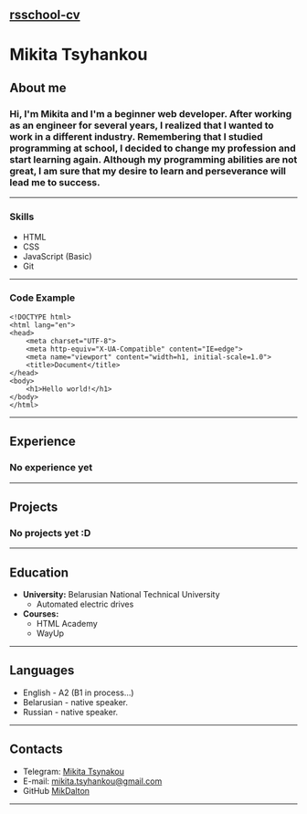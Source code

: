 ## [rsschool-cv](https://mikita2703.github.io/rsschool-cv/cv)
# **Mikita Tsyhankou**
## **About me**
### Hi, I'm Mikita and I'm a beginner web developer. After working as an engineer for several years, I realized that I wanted to work in a different industry. Remembering that I studied programming at school, I decided to change my profession and start learning again. Although my programming abilities are not great, I am sure that my desire to learn and perseverance will lead me to success.
---
### **Skills**
* HTML
* CSS
* JavaScript (Basic)
* Git
---
### **Code Example**
```
<!DOCTYPE html>
<html lang="en">
<head>
    <meta charset="UTF-8">
    <meta http-equiv="X-UA-Compatible" content="IE=edge">
    <meta name="viewport" content="width=h1, initial-scale=1.0">
    <title>Document</title>
</head>
<body>
    <h1>Hello world!</h1>
</body>
</html>
```
---
## **Experience**
### No experience yet
---
## **Projects**
### No projects yet :D
---
## Education
* **University:** Belarusian National Technical University
    + Automated electric drives
* **Courses:**
    * HTML Academy
    * WayUp
---
## **Languages**
* English - A2 (B1 in process…)
* Belarusian - native speaker.
* Russian - native speaker.
---
## **Contacts**
* Telegram: [Mikita Tsynakou](https://t.me/mikdalton)
* E-mail: mikita.tsyhankou@gmail.com
* GitHub [MikDalton ](https://github.com/Mikita2703)
---
